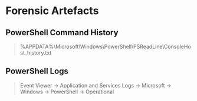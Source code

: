 # Forensic Artefacts
## PowerShell Command History
> %APPDATA%\Microsoft\Windows\PowerShell\PSReadLine\ConsoleHost_history.txt
## PowerShell Logs
> Event Viewer -> Application and Services Logs -> Microsoft -> Windows -> PowerShell -> Operational

